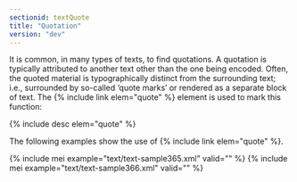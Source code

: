 ```yaml
---
sectionid: textQuote
title: "Quotation"
version: "dev"
---
```


It is common, in many types of texts, to find quotations. A quotation is typically attributed to another text other than the one being encoded. Often, the quoted material is typographically distinct from the surrounding text; i.e., surrounded by so-called ‘quote marks’ or rendered as a separate block of text. The {% include link elem="quote" %} element is used to mark this function:

{% include desc elem="quote" %}

The following examples show the use of {% include link elem="quote" %}.

{% include mei example="text/text-sample365.xml" valid="" %}
{% include mei example="text/text-sample366.xml" valid="" %}
